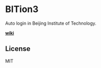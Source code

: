 # BITion3
Auto login in Beijing Institute of Technology.

**[wiki](https://github.com/LangleyChang/BITion3/wiki)**

## License
MIT
